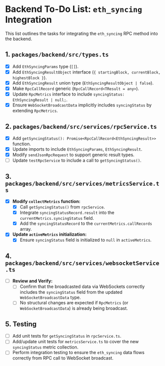 # Backend To-Do List: `eth_syncing` Integration

This list outlines the tasks for integrating the `eth_syncing` RPC method into the backend.

## 1. `packages/backend/src/types.ts`
- [x] Add `EthSyncingParams` type (`[]`).
- [x] Add `EthSyncingResultObject` interface (`{ startingBlock, currentBlock, highestBlock }`).
- [x] Add `EthSyncingResult` union type (`EthSyncingResultObject | false`).
- [x] Make `RpcCallRecord` generic (`RpcCallRecord<TResult = any>`).
- [x] Update `RpcMetrics` interface to include `syncingStatus: EthSyncingResult | null;`.
- [x] Ensure `WebSocketBroadcastData` implicitly includes `syncingStatus` by extending `RpcMetrics`.

## 2. `packages/backend/src/services/rpcService.ts`
- [x] Add `getSyncingStatus(): Promise<RpcCallRecord<EthSyncingResult>>` function.
- [x] Update imports to include `EthSyncingParams`, `EthSyncingResult`.
- [x] Modify `sendJsonRpcRequest` to support generic result types.
- [ ] Update `testRpcService` to include a call to `getSyncingStatus()`.

## 3. `packages/backend/src/services/metricsService.ts`
- [x] **Modify `collectMetrics` function:**
    - [x] Call `getSyncingStatus()` from `rpcService`.
    - [x] Integrate `syncingStatusRecord.result` into the `currentMetrics.syncingStatus` field.
    - [x] Add the `syncingStatusRecord` to the `currentMetrics.callRecords` array.
- [x] **Update `activeMetrics` initialization:**
    - [x] Ensure `syncingStatus` field is initialized to `null` in `activeMetrics`.

## 4. `packages/backend/src/services/websocketService.ts`
- [ ] **Review and Verify:**
    - [ ] Confirm that the broadcasted data via WebSockets correctly includes the `syncingStatus` field from the updated `WebSocketBroadcastData` type.
    - [ ] No structural changes are expected if `RpcMetrics` (or `WebSocketBroadcastData`) is already being broadcast.

## 5. Testing
- [ ] Add unit tests for `getSyncingStatus` in `rpcService.ts`.
- [ ] Add/update unit tests for `metricsService.ts` to cover the new `syncingStatus` metric collection.
- [ ] Perform integration testing to ensure the `eth_syncing` data flows correctly from RPC call to WebSocket broadcast. 